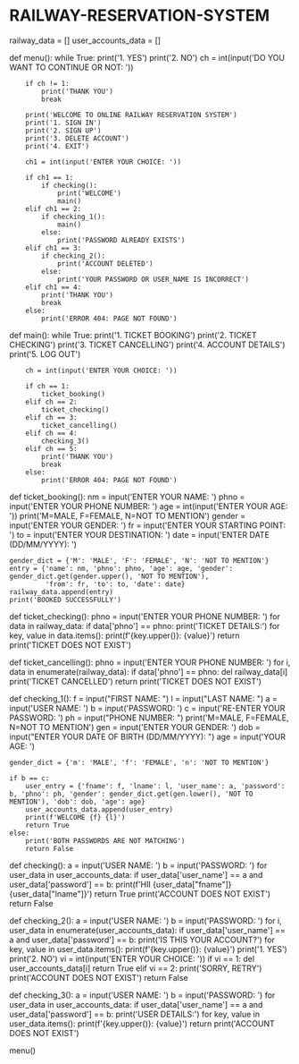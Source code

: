 # RAILWAY-RESERVATION-SYSTEM
railway_data = []
user_accounts_data = []

def menu():
    while True:
        print('1. YES')
        print('2. NO')
        ch = int(input('DO YOU WANT TO CONTINUE OR NOT: '))
        
        if ch != 1:
            print('THANK YOU')
            break
        
        print('WELCOME TO ONLINE RAILWAY RESERVATION SYSTEM')
        print('1. SIGN IN')
        print('2. SIGN UP')
        print('3. DELETE ACCOUNT')
        print('4. EXIT')
        
        ch1 = int(input('ENTER YOUR CHOICE: '))
        
        if ch1 == 1:
            if checking():
                print('WELCOME')
                main()
        elif ch1 == 2:
            if checking_1():
                main()
            else:
                print('PASSWORD ALREADY EXISTS')
        elif ch1 == 3:
            if checking_2():
                print('ACCOUNT DELETED')
            else:
                print('YOUR PASSWORD OR USER_NAME IS INCORRECT')
        elif ch1 == 4:
            print('THANK YOU') 
            break
        else:
            print('ERROR 404: PAGE NOT FOUND')

def main():
    while True:
        print('1. TICKET BOOKING')
        print('2. TICKET CHECKING')
        print('3. TICKET CANCELLING')
        print('4. ACCOUNT DETAILS')
        print('5. LOG OUT')
        
        ch = int(input('ENTER YOUR CHOICE: '))
        
        if ch == 1:
            ticket_booking()
        elif ch == 2:
            ticket_checking()
        elif ch == 3:
            ticket_cancelling()
        elif ch == 4:
            checking_3()
        elif ch == 5:
            print('THANK YOU')
            break
        else:
            print('ERROR 404: PAGE NOT FOUND')

def ticket_booking():
    nm = input('ENTER YOUR NAME: ')
    phno = input('ENTER YOUR PHONE NUMBER: ')
    age = int(input('ENTER YOUR AGE: '))
    print('M=MALE, F=FEMALE, N=NOT TO MENTION')
    gender = input('ENTER YOUR GENDER: ')
    fr = input('ENTER YOUR STARTING POINT: ')
    to = input('ENTER YOUR DESTINATION: ')
    date = input('ENTER DATE (DD/MM/YYYY): ')
    
    gender_dict = {'M': 'MALE', 'F': 'FEMALE', 'N': 'NOT TO MENTION'}
    entry = {'name': nm, 'phno': phno, 'age': age, 'gender': gender_dict.get(gender.upper(), 'NOT TO MENTION'), 
             'from': fr, 'to': to, 'date': date}
    railway_data.append(entry)
    print('BOOKED SUCCESSFULLY')

def ticket_checking():
    phno = input('ENTER YOUR PHONE NUMBER: ')
    for data in railway_data:
        if data['phno'] == phno:
            print('TICKET DETAILS:')
            for key, value in data.items():
                print(f'{key.upper()}: {value}')
            return
    print('TICKET DOES NOT EXIST')

def ticket_cancelling():
    phno = input('ENTER YOUR PHONE NUMBER: ')
    for i, data in enumerate(railway_data):
        if data['phno'] == phno:
            del railway_data[i]
            print('TICKET CANCELLED')
            return
    print('TICKET DOES NOT EXIST')

def checking_1():
    f = input("FIRST NAME: ")
    l = input("LAST NAME: ")
    a = input('USER NAME: ')
    b = input('PASSWORD: ')
    c = input('RE-ENTER YOUR PASSWORD: ')
    ph = input("PHONE NUMBER: ")
    print('M=MALE, F=FEMALE, N=NOT TO MENTION')
    gen = input('ENTER YOUR GENDER: ')
    dob = input("ENTER YOUR DATE OF BIRTH (DD/MM/YYYY): ")
    age = input('YOUR AGE: ')
    
    gender_dict = {'m': 'MALE', 'f': 'FEMALE', 'n': 'NOT TO MENTION'}
    
    if b == c:
        user_entry = {'fname': f, 'lname': l, 'user_name': a, 'password': b, 'phno': ph, 'gender': gender_dict.get(gen.lower(), 'NOT TO MENTION'), 'dob': dob, 'age': age}
        user_accounts_data.append(user_entry)
        print(f'WELCOME {f} {l}')
        return True
    else:
        print('BOTH PASSWORDS ARE NOT MATCHING')
        return False

def checking():
    a = input('USER NAME: ')
    b = input('PASSWORD: ')
    for user_data in user_accounts_data:
        if user_data['user_name'] == a and user_data['password'] == b:
            print(f'HII {user_data["fname"]} {user_data["lname"]}')
            return True
    print('ACCOUNT DOES NOT EXIST')
    return False

def checking_2():
    a = input('USER NAME: ')
    b = input('PASSWORD: ')
    for i, user_data in enumerate(user_accounts_data):
        if user_data['user_name'] == a and user_data['password'] == b:
            print('IS THIS YOUR ACCOUNT?')
            for key, value in user_data.items():
                print(f'{key.upper()}: {value}')
            print('1. YES')
            print('2. NO')
            vi = int(input('ENTER YOUR CHOICE: '))
            if vi == 1:
                del user_accounts_data[i]
                return True
            elif vi == 2:
                print('SORRY, RETRY')
    print('ACCOUNT DOES NOT EXIST')
    return False

def checking_3():
    a = input('USER NAME: ')
    b = input('PASSWORD: ')
    for user_data in user_accounts_data:
        if user_data['user_name'] == a and user_data['password'] == b:
            print('USER DETAILS:')
            for key, value in user_data.items():
                print(f'{key.upper()}: {value}')
            return
    print('ACCOUNT DOES NOT EXIST')

menu()
